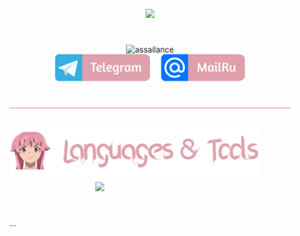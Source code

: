 <p align="center"><img src="https://media1.tenor.com/m/h7ewYc7_Yp8AAAAC/future-diary-mirai-nikki.gif" width="800"/></p>

</br>

<p align="center">
  <img src="https://readme-typing-svg.demolab.com?font=Fira+Code&size=55&pause=200&color=dea1ac&center=true&random=false&height=100&lines=assailance" alt="assailance" />
  </br>
  <img src="images/telegram.png" width="170"/>
  &nbsp;&nbsp;&nbsp;
  <img src="images/mailru.png" width="150"/>
</p>

</br>

<img src="images/border.png" width="100%" height="0.5"/>

</br>

<!--   <img align="left" src="https://media1.tenor.com/m/iEfPnygQuroAAAAC/anime-looking-scared.gif" width="230"/> -->


## <img src="images/languages_title.png" width="450"/> <img align="right" src="https://media.tenor.com/mS0fUae_nrsAAAAM/kingstyle.gif" width="350"/>

</br>
</br>

<p align="left">
  ...
</p>
